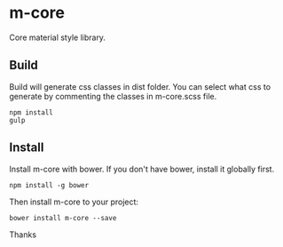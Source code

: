 # m-core
Core material style library.

## Build
Build will generate css classes in dist folder. You can select what css to generate by commenting the classes in m-core.scss file.

    npm install
    gulp

## Install
Install m-core with bower. If you don't have bower, install it globally first.

    npm install -g bower

Then install m-core to your project:

    bower install m-core --save

Thanks